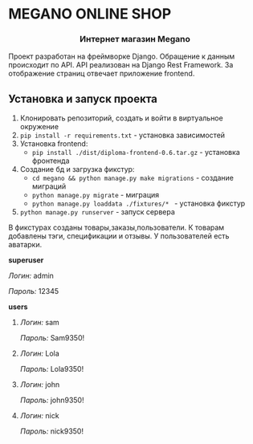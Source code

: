 # MEGANO ONLINE SHOP

<h3 align="center">Интернет магазин Megano</h3>
Проект разработан на фреймворке Django. 
Обращение к данным происходит по API. API реализован на Django Rest Framework.
За отображение страниц отвечает приложение frontend.
 

## Установка и запуск проекта
1. Клонировать репозиторий, создать и войти в виртуальное окружение
2. `pip install -r requirements.txt` - установка зависимостей
3. Установка frontend:
    * `pip install ./dist/diploma-frontend-0.6.tar.gz` - установка фронтенда
4. Создание бд и загрузка фикстур:
    * `cd megano && python manage.py make migrations` - создание миграций
    * `python manage.py migrate` - миграция 
    * `python manage.py loaddata ./fixtures/* ` - установка фикстур
5. `python manage.py runserver` - запуск сервера


В фикстурах созданы товары,заказы,пользователи.
К товарам добавлены тэги, спецификации и отзывы.
У пользователей есть аватарки.


**superuser**

*Логин:* admin

*Пароль:* 12345


**users**

1. *Логин:* sam

   *Пароль:* Sam9350!

2. *Логин:* Lola

   *Пароль:* Lola9350!

3. *Логин:* john

   *Пароль:* john9350!

4. *Логин:* nick

   *Пароль:* nick9350!
